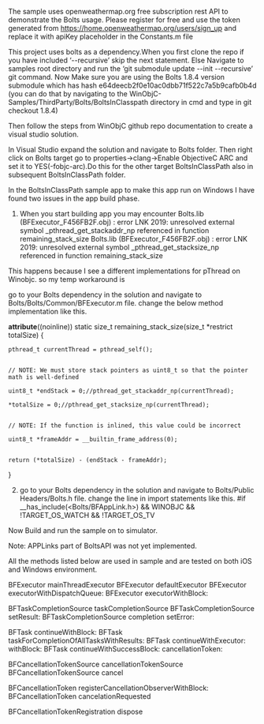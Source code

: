 ﻿The sample uses openweathermap.org free subscription rest API to demonstrate the Bolts usage. Please register for free and use the token generated from https://home.openweathermap.org/users/sign_up and replace it with apiKey placeholder in the Constants.m file

This project uses bolts as a dependency.When you first clone the repo if you have included ‘--recursive’ skip the next statement. Else
	Navigate to samples root directory and run the ‘git submodule update --init --recursive’ git command.
Now Make sure you are using the Bolts 1.8.4 version submodule which has hash
	e64deecb2f0e10ac0dbb71f522c7a5b9cafb0b4d
	(you can do that by navigating to the WinObjC-Samples/ThirdParty/Bolts/BoltsInClasspath directory in cmd and type in git checkout 1.8.4)
	
Then follow the steps from WinObjC github repo documentation to create a visual studio solution.

In Visual Studio expand the solution and navigate to Bolts folder. Then right click on Bolts target go to properties->clang->Enable ObjectiveC ARC and set it to YES(-fobjc-arc).Do this for the other target BoltsInClassPath also in subsequent BoltsInClassPath folder.

In the BoltsInClassPath sample app to make this app run on Windows I have found two issues in the app build phase.

1) When you start building app you may encounter
 Bolts.lib (BFExecutor_F456FB2F.obj) : error LNK 2019: unresolved external symbol _pthread_get_stackaddr_np referenced in function remaining_stack_size
 Bolts.lib (BFExecutor_F456FB2F.obj) : error LNK 2019: unresolved external symbol _pthread_get_stacksize_np referenced in function remaining_stack_size

This happens because I see a different implementations for pThread on Winobjc. so my temp workaround is

go to your Bolts dependency in the solution and navigate to Bolts/Bolts/Common/BFExecutor.m file. change the below method implementation like this.

__attribute__((noinline)) static size_t remaining_stack_size(size_t *restrict totalSize) {

    pthread_t currentThread = pthread_self();


	// NOTE: We must store stack pointers as uint8_t so that the pointer math is well-defined

	uint8_t *endStack = 0;//pthread_get_stackaddr_np(currentThread);

	*totalSize = 0;//pthread_get_stacksize_np(currentThread);


	// NOTE: If the function is inlined, this value could be incorrect

	uint8_t *frameAddr = __builtin_frame_address(0);


	return (*totalSize) - (endStack - frameAddr);

}


2) go to your Bolts dependency in the solution and navigate to Bolts/Public Headers/Bolts.h file. change the line in import statements like this.
	#if __has_include(<Bolts/BFAppLink.h>) && WINOBJC && !TARGET_OS_WATCH && !TARGET_OS_TV


Now Build and run the sample on to simulator.

Note: APPLinks part of BoltsAPI was not yet implemented.

All the methods listed below are used in sample and are tested on both iOS and Windows environment.

BFExecutor mainThreadExecutor
BFExecutor defaultExecutor
BFExecutor executorWithDispatchQueue:
BFExecutor executorWithBlock:


BFTaskCompletionSource taskCompletionSource
BFTaskCompletionSource setResult:
BFTaskCompletionSource completion setError:


BFTask continueWithBlock:
BFTask taskForCompletionOfAllTasksWithResults:
BFTask continueWithExecutor:   withBlock:
BFTask continueWithSuccessBlock:  cancellationToken:


BFCancellationTokenSource cancellationTokenSource
BFCancellationTokenSource cancel


BFCancellationToken registerCancellationObserverWithBlock:
BFCancellationToken cancelationRequested


BFCancellationTokenRegistration dispose
